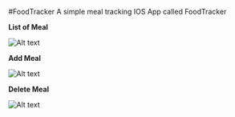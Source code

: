 #FoodTracker
A simple meal tracking IOS App called FoodTracker

**List of Meal**

![Alt text](https://dl.dropboxusercontent.com/u/69071271/listOfMeals.png)

**Add Meal**

![Alt text](https://dl.dropboxusercontent.com/u/69071271/saveMeal.png)

**Delete Meal**

![Alt text](https://dl.dropboxusercontent.com/u/69071271/deleteMeal.png)
